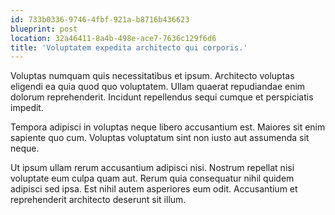 ```yaml
---
id: 733b0336-9746-4fbf-921a-b8716b436623
blueprint: post
location: 32a46411-8a4b-498e-ace7-7636c129f6d6
title: 'Voluptatem expedita architecto qui corporis.'
---
```

Voluptas numquam quis necessitatibus et ipsum. Architecto voluptas eligendi ea quia quod quo voluptatem. Ullam quaerat repudiandae enim dolorum reprehenderit. Incidunt repellendus sequi cumque et perspiciatis impedit.

Tempora adipisci in voluptas neque libero accusantium est. Maiores sit enim sapiente quo cum. Voluptas voluptatum sint non iusto aut assumenda sit neque.

Ut ipsum ullam rerum accusantium adipisci nisi. Nostrum repellat nisi voluptate eum culpa quam aut. Rerum quia consequatur nihil quidem adipisci sed ipsa. Est nihil autem asperiores eum odit. Accusantium et reprehenderit architecto deserunt sit illum.